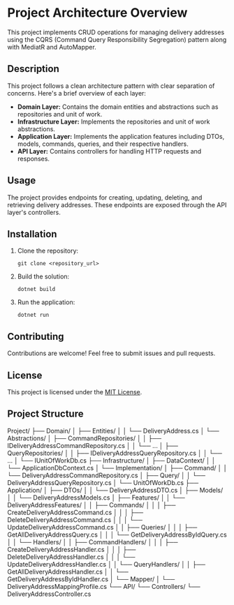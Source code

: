 # Project Architecture Overview

This project implements CRUD operations for managing delivery addresses using the CQRS (Command Query Responsibility Segregation) pattern along with MediatR and AutoMapper.

## Description

This project follows a clean architecture pattern with clear separation of concerns. Here's a brief overview of each layer:

- **Domain Layer:** Contains the domain entities and abstractions such as repositories and unit of work.
- **Infrastructure Layer:** Implements the repositories and unit of work abstractions.
- **Application Layer:** Implements the application features including DTOs, models, commands, queries, and their respective handlers.
- **API Layer:** Contains controllers for handling HTTP requests and responses.

## Usage

The project provides endpoints for creating, updating, deleting, and retrieving delivery addresses. These endpoints are exposed through the API layer's controllers.

## Installation

1. Clone the repository:

    ```
    git clone <repository_url>
    ```

2. Build the solution:

    ```
    dotnet build
    ```

3. Run the application:

    ```
    dotnet run
    ```

## Contributing

Contributions are welcome! Feel free to submit issues and pull requests.

## License

This project is licensed under the [MIT License](LICENSE).

## Project Structure

Project/
├── Domain/
│ ├── Entities/
│ │ └── DeliveryAddress.cs
│ └── Abstractions/
│ ├── CommandRepositories/
│ │ ├── IDeliveryAddressCommandRepository.cs
│ │ └── ...
│ ├── QueryRepositories/
│ │ ├── IDeliveryAddressQueryRepository.cs
│ │ └── ...
│ └── IUnitOfWorkDb.cs
├── Infrastructure/
│ ├── DataContext/
│ │ └── ApplicationDbContext.cs
│ └── Implementation/
│ ├── Command/
│ │ └── DeliveryAddressCommandRepository.cs
│ ├── Query/
│ │ └── DeliveryAddressQueryRepository.cs
│ └── UnitOfWorkDb.cs
├── Application/
│ ├── DTOs/
│ │ └── DeliveryAddressDTO.cs
│ ├── Models/
│ │ └── DeliveryAddressModels.cs
│ ├── Features/
│ │ └── DeliveryAddressFeatures/
│ │ ├── Commands/
│ │ │ ├── CreateDeliveryAddressCommand.cs
│ │ │ ├── DeleteDeliveryAddressCommand.cs
│ │ │ └── UpdateDeliveryAddressCommand.cs
│ │ ├── Queries/
│ │ │ ├── GetAllDeliveryAddressQuery.cs
│ │ │ └── GetDeliveryAddressByIdQuery.cs
│ │ └── Handlers/
│ │ ├── CommandHandlers/
│ │ │ ├── CreateDeliveryAddressHandler.cs
│ │ │ ├── DeleteDeliveryAddressHandler.cs
│ │ │ └── UpdateDeliveryAddressHandler.cs
│ │ └── QueryHandlers/
│ │ ├── GetAllDeliveryAddressHandler.cs
│ │ └── GetDeliveryAddressByIdHandler.cs
│ └── Mapper/
│ └── DeliveryAddressMappingProfile.cs
└── API/
└── Controllers/
└── DeliveryAddressController.cs
